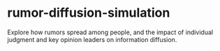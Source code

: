 # rumor-diffusion-simulation
 Explore how rumors spread among people, and the impact of individual judgment and key opinion leaders on information diffusion.
